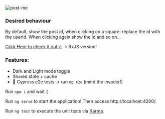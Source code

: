 
![post-me](https://user-images.githubusercontent.com/36332661/162650607-bfdf3695-2953-4567-b791-fddb001eebe2.png)


### Desired behaviour
By default, show the post id, when clicking on a square: replace the id with the userId. When clicking again show the id and so on...

[Click Here to check it out 🔥](https://davidkf.github.io/post-app/) -> RxJS version!

### Features:
- Dark and Light mode toggle
- Shared state + cache
- 🌲 Cypress e2e tests -> run `ng e2e` (mind the invader!)

Run `npm i` and wait :)

Run `ng serve` to start the application! Then access http://localhost:4200/.

Run `ng test` to execute the unit tests via [Karma](https://karma-runner.github.io).
